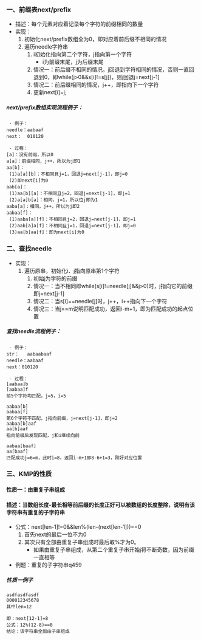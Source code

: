 ### 一、前缀表next/prefix
- 描述：每个元素对应着记录每个字符的前缀相同的数量
- 实现：
    1. 初始化next/prefix数组全为0，即对应着前后缀不相同的情况
    2. 遍历needle字符串
        1. i初始化指向第二个字符，j指向第一个字符
            - i为前缀末尾，j为后缀末尾
        2. 情况一：前后缀不相同的情况。j回退到字符相同的情况，否则一直回退到0，即while(j>0&&s[i]!=s[j])，则j回退j=next[j-1]
        3. 情况二：前后缀相同的情况，j++，即指向下一个字符
        4. 更新next[i]=j;

##### next/prefix数组实现流程例子：
```
 - 例子：
needle：aabaaf
next：  010120

 - 过程：
[a]：没有前缀，所以0
a[a]：前缀相同，j++，所以为j即1
aa[b]：
 (1)a[a][b]：不相同且j=1，回退j=next[j-1]，即j=0
 (2)即next[i]为0
aab[a]：
 (1)aa[b][a]：不相同且j=2，回退j=next[j-1]，即j=1
 (2)a[a]b[a]：相同，j=1，所以位j即为1
aaba[a]：相同，j++，所以为j即2
aabaa[f]：
 (1)aaba[a][f]：不相同且j=2，回退j=next[j-1]，即j=1
 (2)aab[a]a[f]：不相同且j=1，回退j=next[j-1]，即j=0
 (3)aa[b]aa[f]：即为next[i]为0
```

### 二、查找needle
- 实现：
    1. 遍历原串，初始化i、j指向原串第1个字符
        1. 初始j为字符的前缀
        2. 情况一：当不相同即while(s[i]!=needle[j]&&j>0)时，j指向它的前缀即j=next[j-1]
        2. 情况二：当s[i]==needle[j]时，j++，i++指向下一个字符
        3. 情况三：当j==m说明匹配成功，返回i-m+1，即为匹配成功的起点位置

##### 查找needle流程例子：
```
 - 例子：
str：   aabaabaaf
needle：aabaaf
next：010120

 - 过程：
[aabaa]b
[aabaa]f
前5个字符均匹配，j=5，i=5

aabaa[b]
aabaa[f]
第6个字符不匹配，j指向前缀，j=next[j-1]，即j=2
aabaa[b]aaf
aa[b]aaf
指向前缀后发现匹配，j和i继续向前

aabaa[baaf]
aa[baaf]
匹配成功j=6=m，此时i=8，返回i-m+1即8-6+1=3，刚好对应位置
```

### 三、KMP的性质
#### 性质一：由重复子串组成
#### 描述：当数组长度-最长相等前后缀的长度正好可以被数组的长度整除，说明有该字符串有重复的子字符串
- 公式：next[len-1]!=0&&len%(len-(next[len-1]))==0
    1. 首先next的最后一位不为0
    2. 其次只有全部由重复子串组成时最后取%才为0。
        - 如果由重复子串组成，从第二个重复子串开始j将不断奇数，因为前缀一直相等
- 例题：重复的子字符串q459

##### 性质一例子
```
asdfasdfasdf
000012345678
其中len=12

即：next[12-1]=8
公式：12%(12-8)==0
结论：该字符串全部由子串组成
```